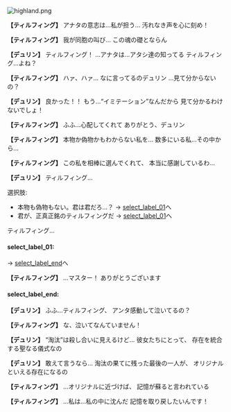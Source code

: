 
![highland.png](../images/backgrounds/highland.png)

**【ティルフィング】**
アナタの意志は…私が担う…
汚れなき声を心に刻め！

**【ティルフィング】**
我が同胞の叫び…
この魂の礎とならん

**【デュリン】**
ティルフィング！
…アナタは…アタシ達の知ってる
ティルフィング…よね？

**【ティルフィング】**
ハァ、ハァ…
なに言ってるのデュリン
…見て分からないの？

**【デュリン】**
良かった！！
もう…“イミテーション”なんだから
見て分かるわけないでしょ！

**【ティルフィング】**
ふふ…心配してくれて
ありがとう、デュリン

**【ティルフィング】**
本物か偽物かもわからない私を…
数多にいる私…その中から…

**【ティルフィング】**
この私を相棒に選んでくれて、
本当に感謝しているわ…

**【デュリン】**
ティルフィング…

選択肢:
- 本物も偽物もない。君は君だろ…？ → [select_label_01](#select_label_01)へ
- 君が、正真正銘のティルフィングだ → [select_label_01](#select_label_01)へ

ティルフィング…

#### select_label_01:
 → [select_label_end](#select_label_end)へ

**【ティルフィング】**
…マスター！
ありがとうございます

#### select_label_end:

**【デュリン】**
ふふ…ティルフィング、
アンタ感動して泣いてるの？

**【ティルフィング】**
な、泣いてなんていません！

**【デュリン】**
“淘汰”は殺し合いに見えるけど…
彼女たちにとって、
存在を統合する聖なる儀式なの

**【デュリン】**
敢えて言うなら…
淘汰の果てに残った最後の一人が、
オリジナルといえる存在になるの

**【ティルフィング】**
…オリジナルに近づけば、
記憶が蘇ると言われている

**【ティルフィング】**
…私は…私の中に沈んだ
記憶を取り戻したいんです！